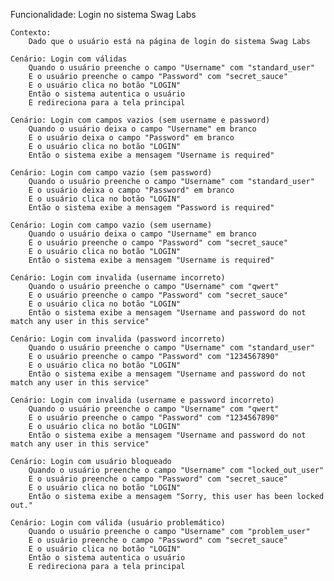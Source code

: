Funcionalidade: Login no sistema Swag Labs

	Contexto:
		Dado que o usuário está na página de login do sistema Swag Labs

	Cenário: Login com válidas
		Quando o usuário preenche o campo "Username" com "standard_user"
		E o usuário preenche o campo "Password" com "secret_sauce"
		E o usuário clica no botão "LOGIN"
		Então o sistema autentica o usuário
		E redireciona para a tela principal
		
	Cenário: Login com campos vazios (sem username e password)
		Quando o usuário deixa o campo "Username" em branco
		E o usuário deixa o campo "Password" em branco
		E o usuário clica no botão "LOGIN"
		Então o sistema exibe a mensagem "Username is required"
		
	Cenário: Login com campo vazio (sem password)
		Quando o usuário preenche o campo "Username" com "standard_user"
		E o usuário deixa o campo "Password" em branco
		E o usuário clica no botão "LOGIN"
		Então o sistema exibe a mensagem "Password is required"
		
	Cenário: Login com campo vazio (sem username)
		Quando o usuário deixa o campo "Username" em branco
		E o usuário preenche o campo "Password" com "secret_sauce"
		E o usuário clica no botão "LOGIN"
		Então o sistema exibe a mensagem "Username is required"
		
	Cenário: Login com invalida (username incorreto)
		Quando o usuário preenche o campo "Username" com "qwert"
		E o usuário preenche o campo "Password" com "secret_sauce"
		E o usuário clica no botão "LOGIN"
		Então o sistema exibe a mensagem "Username and password do not match any user in this service"
		
	Cenário: Login com invalida (password incorreto)
		Quando o usuário preenche o campo "Username" com "standard_user"
		E o usuário preenche o campo "Password" com "1234567890"
		E o usuário clica no botão "LOGIN"
		Então o sistema exibe a mensagem "Username and password do not match any user in this service"
		
	Cenário: Login com invalida (username e password incorreto)
		Quando o usuário preenche o campo "Username" com "qwert"
		E o usuário preenche o campo "Password" com "1234567890"
		E o usuário clica no botão "LOGIN"
		Então o sistema exibe a mensagem "Username and password do not match any user in this service"
		
	Cenário: Login com usuário bloqueado
		Quando o usuário preenche o campo "Username" com "locked_out_user"
		E o usuário preenche o campo "Password" com "secret_sauce"
		E o usuário clica no botão "LOGIN"
		Então o sistema exibe a mensagem "Sorry, this user has been locked out."
		
	Cenário: Login com válida (usuário problemático)
		Quando o usuário preenche o campo "Username" com "problem_user"
		E o usuário preenche o campo "Password" com "secret_sauce"
		E o usuário clica no botão "LOGIN"
		Então o sistema autentica o usuário
		E redireciona para a tela principal